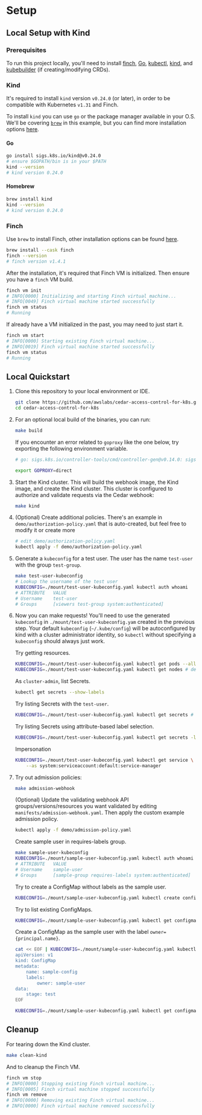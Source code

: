 # Setup

## Local Setup with Kind

### Prerequisites

To run this project locally, you'll need to install [finch][finch], [Go][go], [kubectl][kubectl], [kind][kind], and [kubebuilder][kubebuilder] (if creating/modifying CRDs).

[finch]: https://github.com/runfinch/finch
[go]: https://go.dev/dl
[kubectl]: https://kubernetes.io/docs/tasks/tools/
[kind]: https://kind.sigs.k8s.io/
[kubebuilder]: https://book.kubebuilder.io/quick-start

### Kind

It's required to install `kind` version `v0.24.0` (or later), in order to be compatible with Kubernetes `v1.31` and Finch.

To install `kind` you can use `go` or the package manager available in your O.S. We'll be covering [`brew`](https://brew.sh/) in this example, but you can find more installation options [here](https://kind.sigs.k8s.io/docs/user/quick-start/#installation).

#### Go

```bash
go install sigs.k8s.io/kind@v0.24.0
# ensure $GOPATH/bin is in your $PATH
kind --version
# kind version 0.24.0
```

#### Homebrew

```bash
brew install kind
kind --version
# kind version 0.24.0
```

### Finch

Use `brew` to install Finch, other installation options can be found [here](https://github.com/runfinch/finch?tab=readme-ov-file#installing-finch).

```bash
brew install --cask finch
finch --version
# finch version v1.4.1
```

After the installation, it's required that Finch VM is initialized. Then ensure you have a `finch` VM build.

```bash
finch vm init
# INFO[0000] Initializing and starting Finch virtual machine... 
# INFO[0049] Finch virtual machine started successfully   
finch vm status
# Running
```

If already have a VM initialized in the past, you may need to just start it.

```bash
finch vm start
# INFO[0000] Starting existing Finch virtual machine...   
# INFO[0019] Finch virtual machine started successfully   
finch vm status
# Running
```

## Local Quickstart

1. Clone this repository to your local environment or IDE.

    ```bash
    git clone https://github.com/awslabs/cedar-access-control-for-k8s.git
    cd cedar-access-control-for-k8s
    ```

2. For an optional local build of the binaries, you can run:

    ```bash
    make build
    ```

    If you encounter an error related to `goproxy` like the one below, try exporting the following environment variable.

    ```bash
    # go: sigs.k8s.io/controller-tools/cmd/controller-gen@v0.14.0: sigs.k8s.io/controller-tools/cmd/controller-gen@v0.14.0: Get "https://proxy.golang.org/sigs.k8s.io/controller-tools/cmd/controller-gen/@v/v0.14.0.info": dial tcp: lookup proxy.golang.org: i/o timeout

    export GOPROXY=direct
    ```

3. Start the Kind cluster. This will build the webhook image, the Kind image, and create the Kind cluster. This cluster is configured to authorize and validate requests via the Cedar webhook:

   ```bash
   make kind
   ```

4. (Optional) Create additional policies. There's an example in `demo/authorization-policy.yaml` that is auto-created, but feel free to modify it or create more

   ```bash
   # edit demo/authorization-policy.yaml
   kubectl apply -f demo/authorization-policy.yaml
   ```

5. Generate a `kubeconfig` for a test user. The user has the name `test-user` with the group `test-group`.

    ```bash
    make test-user-kubeconfig
    # Lookup the username of the test user
    KUBECONFIG=./mount/test-user-kubeconfig.yaml kubectl auth whoami
    # ATTRIBUTE   VALUE
    # Username    test-user
    # Groups      [viewers test-group system:authenticated]
    ```

6. Now you can make requests! You'll need to use the generated `kubeconfig` in `./mount/test-user-kubeconfig.yam` created in the previous step. Your default `kubeconfig` (`~/.kube/config`) will be autoconfigured by kind with a cluster administrator identity, so `kubectl` without specifying a `kubeconfig` should always just work.

    Try getting resources.

    ```bash
    KUBECONFIG=./mount/test-user-kubeconfig.yaml kubectl get pods --all-namespaces # allowed
    KUBECONFIG=./mount/test-user-kubeconfig.yaml kubectl get nodes # denied
    ```

    As `cluster-admin`, list Secrets.

    ```bash
    kubectl get secrets --show-labels
    ```

    Try listing Secrets with the `test-user`.

    ```bash
    KUBECONFIG=./mount/test-user-kubeconfig.yaml kubectl get secrets # denied
    ```

    Try listing Secrets using attribute-based label selection.

    ```bash
    KUBECONFIG=./mount/test-user-kubeconfig.yaml kubectl get secrets -l owner=test-user --show-labels # allowed
    ```

    Impersonation

    ```bash
    KUBECONFIG=./mount/test-user-kubeconfig.yaml kubectl get service \
        --as system:serviceaccount:default:service-manager
    ```

7. Try out admission policies:

    ```bash
    make admission-webhook
    ```

    (Optional) Update the validating webhook API groups/versions/resources you want validated by editing `manifests/admission-webhook.yaml`. Then apply the custom example admission policy.

    ```bash
    kubectl apply -f demo/admission-policy.yaml
    ```

    Create sample user in requires-labels group.

    ```bash
    make sample-user-kubeconfig
    KUBECONFIG=./mount/sample-user-kubeconfig.yaml kubectl auth whoami
    # ATTRIBUTE   VALUE
    # Username    sample-user
    # Groups      [sample-group requires-labels system:authenticated]
    ```

    Try to create a ConfigMap without labels as the sample user.

    ```bash
    KUBECONFIG=./mount/sample-user-kubeconfig.yaml kubectl create configmap test-config --from-literal=k1=v1 # allowed
    ```

    Try to list existing ConfigMaps.

    ```bash
    KUBECONFIG=./mount/sample-user-kubeconfig.yaml kubectl get configmap # denied
    ```

    Create a ConfigMap as the sample user with the label `owner={principal.name}`.

    ```bash
    cat << EOF | KUBECONFIG=./mount/sample-user-kubeconfig.yaml kubectl apply -f -
    apiVersion: v1
    kind: ConfigMap
    metadata:
        name: sample-config
        labels:
            owner: sample-user
    data:
        stage: test
    EOF

    KUBECONFIG=./mount/sample-user-kubeconfig.yaml kubectl get configmap -l owner=sample-user --show-labels # allowed
    ```

## Cleanup

For tearing down the Kind cluster.

```bash
make clean-kind
```

And to cleanup the Finch VM.

```bash
finch vm stop                                                                                               
# INFO[0000] Stopping existing Finch virtual machine...   
# INFO[0005] Finch virtual machine stopped successfully   
finch vm remove
# INFO[0000] Removing existing Finch virtual machine...   
# INFO[0000] Finch virtual machine removed successfully   
```

